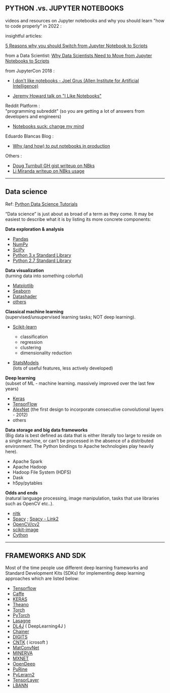 

## PYTHON .vs. JUPYTER NOTEBOOKS

videos and resources on Jupyter notebooks and why you should learn "how to code properly" in 2022 :

insightful articles:

[5 Reasons why you should Switch from Jupyter Notebook to Scripts](https://towardsdatascience.com/5-reasons-why-you-should-switch-from-jupyter-notebook-to-scripts-cb3535ba9c95?gi=41aa8d2e0164)  

from a Data Scientist:
[Why Data Scientists Need to Move from Jupyter Notebooks to Scripts](https://www.section.io/engineering-education/why-data-scientists-need-to-move-from-jupyter-notebooks-to-scripts/)  


from JupyterCon 2018 :  
- [I don't like notebooks - Joel Grus (Allen Institute for Artificial Intelligence)](https://www.youtube.com/watch?v=7jiPeIFXb6U)

- [Jeremy Howard talk on "I Like Notebooks"](https://www.youtube.com/watch?v=9Q6sLbz37gk)

Reddit Platform :  
"programming subreddit"
(so you are getting a lot of answers from developers and engineers)  
- [Notebooks suck: change my mind](https://www.reddit.com/r/Python/comments/spxim1/notebooks_suck_change_my_mind/)


Eduardo Blancas Blog :  
- [Why (and how) to put notebooks in production](https://ploomber.io/blog/nbs-production/)

Others :  
- [Doug Turnbull GH gist writeup on NBks](https://gist.github.com/softwaredoug/d527a18643f29832b0f41af309f9ab98)  
- [Lj Miranda writeup on NBks usage](https://ljvmiranda921.github.io/notebook/2020/03/06/jupyter-notebooks-in-2020/)  



---

## Data science

Ref:
[Python Data Science Tutorials](https://realpython.com/tutorials/data-science/)

“Data science” is just about as broad of a term as they come. It may be easiest to describe what it is by listing its more concrete components:

**Data exploration & analysis**    

- [Pandas](https://pandas.pydata.org/docs/)  
- [NumPy](https://numpy.org/doc/)  
- [SciPy](https://docs.scipy.org/doc/scipy/)  
- [Python 3.x Standard Library](https://docs.python.org/3/library/)
- [Python 2.7 Standard Library](https://docs.python.org/2.7/library/)

**Data visualization**  
(turning data into something colorful)  

- [Matplotlib](https://matplotlib.org)  
- [Seaborn](https://seaborn.pydata.org)  
- [Datashader](https://datashader.org/getting_started/)
- [others](https://matplotlib.org/mpl-third-party/)   

**Classical machine learning**  
(supervised/unsupervised learning tasks; NOT deep learning).

- [Scikit-learn](https://scikit-learn.org/stable/)  
  - classification
  - regression
  - clustering
  - dimensionality reduction


- [StatsModels](https://www.statsmodels.org/stable/index.html)  
(lots of useful features, less actively developed)  


**Deep learning**  
(subset of ML - machine learning. massively improved over the last few years)

- [Keras](https://keras.io)  
- [TensorFlow](https://www.tensorflow.org/guide)  
- [AlexNet](https://proceedings.neurips.cc/paper/2012/file/c399862d3b9d6b76c8436e924a68c45b-Paper.pdf) (the first design to incorporate consecutive convolutional layers - 2012)
- others  

**Data storage and big data frameworks**  
(Big data is best defined as data that is either literally too large to reside on a single machine, or can’t be processed in the absence of a distributed environment.
The Python bindings to Apache technologies play heavily here).

- Apache Spark  
- Apache Hadoop  
- Hadoop File System (HDFS)  
- Dask  
- h5py/pytables  

**Odds and ends**  
(natural language processing, image manipulation, tasks that use libraries such as OpenCV etc..).  

- [nltk](https://www.nltk.org)  
- [Spacy](https://spacy.io/api/doc) ; [Spacy - Link2](https://spacy.io/usage/spacy-101)
- [OpenCV/cv2](https://docs.opencv.org/4.x/)  
- [scikit-image](https://scikit-image.org/docs/stable/)  
- [Cython](https://cython.readthedocs.io/en/stable/index.html)  







---

## FRAMEWORKS AND SDK
Most of the time people use different deep learning frameworks and Standard Development Kits (SDKs) for implementing deep learning approaches which are listed below:


- [Tensorflow](https://www.tensorflow.org/)  
- [Caffe](http://caffe.berkeleyvision.org/)  
- [KERAS](https://keras.io/)  
- [Theano](http://deeplearning.net/software/theano/)  
- [Torch](http://torch.ch/)  
- [PyTorch](http://pytorch.org/)  
- [Lasagne](https://lasagne.readthedocs.io/en/latest/)  
- [DL4J](https://deeplearning4j.org/)  ( DeepLearning4J )
- [Chainer](http://chainer.org/)  
- [DIGITS](https://developer.nvidia.com/digits)  
- [CNTK](https://github.com/Microsoft/CNTK)  ( icrosoft )
- [MatConvNet](http://www.vlfeat.org/matconvnet/)  
- [MINERVA](https://github.com/dmlc/minerva)  
- [MXNET](https://github.com/dmlc/mxnet)  
- [OpenDeep](http://www.opendeep.org/)  
- [PuRine](https://github.com/purine/purine2)  
- [PyLerarn2](http://deeplearning.net/software/pylearn2/)  
- [TensorLayer](https://github.com/zsdonghao/tensorlayer)  
- [LBANN](https://github.com/LLNL/lbann)  